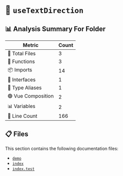 # 📁 `useTextDirection`

## 📊 Analysis Summary For Folder

| Metric | Count |
|--------|-------|
| 📁 Total Files | 3 |
| 🔧 Functions | 3 |
| 📦 Imports | 14 |
| 📐 Interfaces | 1 |
| 📑 Type Aliases | 1 |
| 🟢 Vue Composition | 2 |
| 📊 Variables | 2 |
| 🔢 Line Count | 166 |


## 📋 Files

This section contains the following documentation files:

- [`demo`](./demo.md)
- [`index`](./index.md)
- [`index.test`](./index.test.md)
